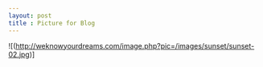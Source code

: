 ```yaml
---
layout: post
title : Picture for Blog
---
```


![(http://weknowyourdreams.com/image.php?pic=/images/sunset/sunset-02.jpg)]

